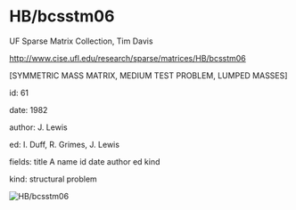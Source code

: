 # HB/bcsstm06

 UF Sparse Matrix Collection, Tim Davis

 http://www.cise.ufl.edu/research/sparse/matrices/HB/bcsstm06

 [SYMMETRIC MASS MATRIX, MEDIUM TEST PROBLEM, LUMPED MASSES]

 id: 61

 date: 1982

 author: J. Lewis

 ed: I. Duff, R. Grimes, J. Lewis

 fields: title A name id date author ed kind

 kind: structural problem

![HB/bcsstm06](http://www2.research.att.com/~yifanhu/GALLERY/GRAPHS/GIF_SMALL/HB@bcsstm06.gif)